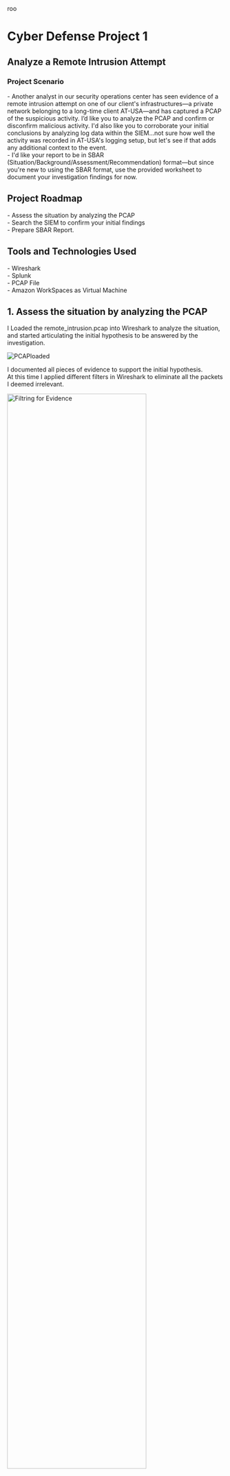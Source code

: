 roo<h1>Cyber Defense Project 1</h1>
<h2>Analyze a Remote Intrusion Attempt</h2>

<h3>Project Scenario</h3>
- Another analyst in our security operations center has seen evidence of a remote intrusion attempt on one of our client's infrastructures—a private network belonging to a long-time client AT-USA—and has captured a PCAP of the suspicious activity. I’d like you to analyze the PCAP and confirm or disconfirm malicious activity. I'd also like you to corroborate your initial conclusions by analyzing log data within the SIEM...not sure how well the activity was recorded in AT-USA's logging setup, but let's see if that adds any additional context to the event. <br>
- I'd like your report to be in SBAR (Situation/Background/Assessment/Recommendation) format—but since you're new to using the SBAR format, use the provided worksheet to document your investigation findings for now.

<h2>Project Roadmap</h2>
- Assess the situation by analyzing the PCAP <br>
- Search the SIEM to confirm your initial findings <br>
- Prepare SBAR Report.

<h2>Tools and Technologies Used</h2>
- Wireshark <br>
- Splunk <br>
- PCAP File <br>
- Amazon WorkSpaces as Virtual Machine 

<h2> 1. Assess the situation by analyzing the PCAP</h2> 
I Loaded the remote_intrusion.pcap into Wireshark to analyze the situation, <br>
and started articulating the initial hypothesis to be answered by the investigation. <br>

![PCAPloaded](https://github.com/Alexoa4/Remote-intrusion/assets/105945708/4c56a31c-f0b8-4a33-a36a-bb37e75ec1be)


I documented all pieces of evidence to support the initial hypothesis. <br>
At this time I applied different filters in Wireshark to eliminate all the packets I deemed irrelevant. <br>


<img src="https://i.imgur.com/tP0zs1x.png" height="80%" width="80%" alt="Filtring for Evidence"/>


Now I eliminated all the packets that signify a failed login attempt since I was interested in a successful login attempt. <br>
Once I had removed all the handshake packets and failed login responses, I was down to a very small number of packets that made manual inspection of TCP streams a viable proposition. <br>
Finally, I identified all indicators of compromise from the Wireshark analysis including source and destination IP address and credentials the attacker used as well as a timeline of events that would serve as  pivots for Splunk analysis. <br>
<img src="https://i.imgur.com/x9b1rk4.png" height="80%" width="80%" alt=""/>

<h2> 2. Search the SIEM to confirm your initial findings</h2>
 I Configured Splunk for optimal search results as follows: <br>
- 1. Confirm mode is set to Verbose with no event sampling <br>
- 2. Set the timezone to GMT <br>
<p align="center">
Launch the utility: <br/>
<img src="https://i.imgur.com/NvyYGZo.png" height="80%" width="80%" alt=""/>
<img src="https://i.imgur.com/zzEnoaG.png" height="80%" width="80%" alt=""/>

 I log in with Splunk credentials. <br>
 I started Splunk search by specifying (1) a time interval, and (2) an SPL search command (the string in the search box) to retrieve specific logs.<br>
For example: when interested in firewall logs, I used index="firewall_asa" SPL and when interested in web traffic logs, I used index="web_apache" SPL, etc. <br>
<img src="https://i.imgur.com/5EfLpyw.png" height="80%" width="80%" alt=""/> <br>
I corroborated the evidence from wireshark with the evidence from the SIEM and concluded that there was a Brute-force attack on the AT-USA server on 12/06/2017 between 8:34:24 GMT - 18: 35: 33 GMT.<br> 
<img src="https://i.imgur.com/uAzBkDM.png" height="80%" width="80%" alt=""/> 

NOTE: The details of the analysis are Reported in the SBAR(Situation, Background, Assessment, and Recommendation) section of this page <b>

<h2> 3. SBAR Report</h2>
<img src="https://i.imgur.com/WMjiI0k.png" height="80%" width="80%" alt=""/> <br>
<img src="https://i.imgur.com/0wXcdRo.png" height="80%" width="80%" alt=""/> <br>

<img src="https://i.imgur.com/wnl5yyb.png" height="80%" width="80%" alt=""/> <br>
<img src="https://i.imgur.com/ioYpy9x.png" height="80%" width="80%" alt=""/> <br>
<img src="https://i.imgur.com/DXcv6B6.png" height="80%" width="80%" alt=""/> <br>
<img src="https://i.imgur.com/X9Nm1ea.png" height="80%" width="80%" alt=""/> <br>
<img src="https://i.imgur.com/PA4kUUv.png" height="80%" width="80%" alt=""/>

<h2>Note: The complete SBAR Report of this Project is Attached as a PDF Document in the Files Folder</h2>
